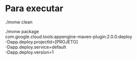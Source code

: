 # Para executar
./mvnw clean

./mvnw package \
  com.google.cloud.tools:appengine-maven-plugin:2.0.0:deploy \
  -Dapp.deploy.projectId=[PROJETO] \
  -Dapp.deploy.service=default \
  -Dapp.deploy.version=1
 
